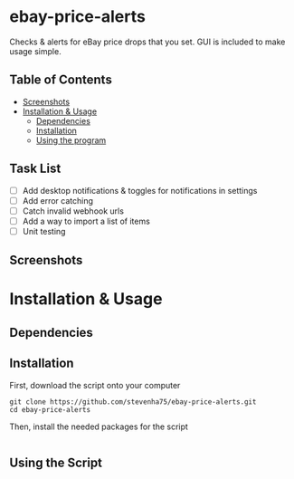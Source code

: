 # ebay-price-alerts
Checks &amp; alerts for eBay price drops that you set. GUI is included to make usage simple. 

## Table of Contents
- [Screenshots](https://github.com/stevenha75/ebay-price-alerts#screenshots)
- [Installation & Usage](https://github.com/stevenha75/ebay-price-alerts#installation--usage)
  - [Dependencies](https://github.com/stevenha75/ebay-price-alerts#dependencies)
  - [Installation](https://github.com/stevenha75/ebay-price-alerts#installation)
  - [Using the program](https://github.com/stevenha75/ebay-price-alerts#using-the-program)

## Task List
- [ ] Add desktop notifications & toggles for notifications in settings
- [ ] Add error catching
 - [ ] Catch invalid webhook urls
- [ ] Add a way to import a list of items
- [ ] Unit testing

## Screenshots

# Installation & Usage
## Dependencies

## Installation
First, download the script onto your computer
```shell
git clone https://github.com/stevenha75/ebay-price-alerts.git
cd ebay-price-alerts
```
Then, install the needed packages for the script
```shell
```
## Using the Script

